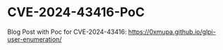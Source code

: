 # CVE-2024-43416-PoC

Blog Post with Poc for CVE-2024-43416: https://0xmupa.github.io/glpi-user-enumeration/
